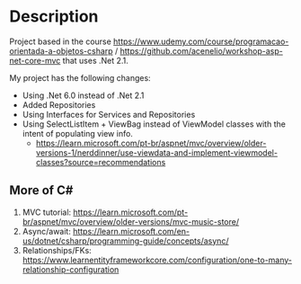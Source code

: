 # Description

Project based in the course https://www.udemy.com/course/programacao-orientada-a-objetos-csharp / https://github.com/acenelio/workshop-asp-net-core-mvc that uses .Net 2.1.

My project has the following changes:

- Using .Net 6.0 instead of .Net 2.1
- Added Repositories
- Using Interfaces for Services and Repositories
- Using SelectListItem + ViewBag instead of ViewModel classes with the intent of populating view info.
	- https://learn.microsoft.com/pt-br/aspnet/mvc/overview/older-versions-1/nerddinner/use-viewdata-and-implement-viewmodel-classes?source=recommendations


## More of C#

1. MVC tutorial: https://learn.microsoft.com/pt-br/aspnet/mvc/overview/older-versions/mvc-music-store/
2. Async/await: https://learn.microsoft.com/en-us/dotnet/csharp/programming-guide/concepts/async/
3. Relationships/FKs: https://www.learnentityframeworkcore.com/configuration/one-to-many-relationship-configuration 